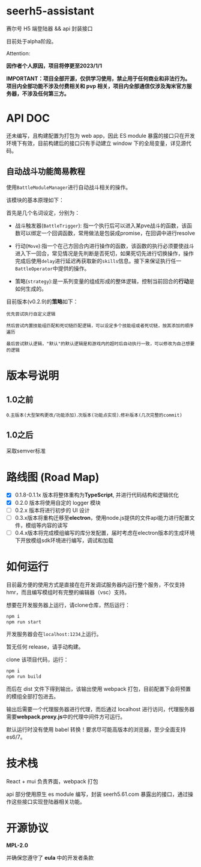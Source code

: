 # seerh5-assistant

赛尔号 H5 端登陆器 && api 封装接口

目前处于alpha阶段。

Attention:

**因作者个人原因，项目将停更至2023/1/1**

**IMPORTANT：项目全部开源，仅供学习使用，禁止用于任何商业和非法行为。项目内全部功能不涉及付费相关和 pvp 相关，项目内全部通信仅涉及淘米官方服务器，不涉及任何第三方。**

# API DOC

还未编写，且构建配置为打包为 web app，因此 ES module 暴露的接口只在开发环境下有效，目前构建后的接口只有手动建立 window 下的全局变量，详见源代码。

## 自动战斗功能简易教程

使用`BattleModuleManager`进行自动战斗相关的操作。

该模块的基本原理如下：

首先是几个名词设定，分别为：

- 战斗触发器(`BattleTrigger`): 指一个执行后可以进入某pve战斗的函数，该函数可以绑定一个回调函数，常用做法是包装成promise，在回调中进行resolve

- 行动(`Move`):指一个在己方回合内进行操作的函数，该函数的执行必须要使战斗进入下一回合，常见情况是先判断是否死切，如果死切先进行切换操作，操作完成后使用`delay`进行延迟再获取新的`skills`信息。接下来保证执行任一`BattleOperator`中提供的操作。

- 策略(`strategy`):是一系列变量的组成形成的整体逻辑，控制当前回合的**行动**是如何生成的。

目前版本(v0.2.9)的**策略**如下：
    
    优先尝试执行自定义逻辑

    然后尝试内置技能组匹配和死切链匹配逻辑，可以设定多个技能组或者死切链，按其添加的顺序遍历

    最后尝试默认逻辑，"默认"的默认逻辑是和游戏内的超时后自动执行一致，可以修改为自己想要的逻辑

# 版本号说明

## 1.0之前

`0`.`主版本(大型架构更改/功能添加)`.`次版本(功能点实现)`.`修补版本(几次完整的commit)`

## 1.0之后

采取semver标准

# 路线图 (Road Map)

- [x] 0.1.8-0.1.1x 版本将整体重构为**TypeScript**, 并进行代码结构和逻辑优化
- [x] 0.2.0 版本将使用自定的 logger 模块
- [ ] 0.2.x 版本将进行初步的 UI 设计
- [ ] 0.3.x版本将重构迁移至**electron**，使用node.js提供的文件api能力进行配置文件，模组等内容的读写
- [ ] 0.4.x版本将完成模组编写的库分发配置，届时考虑在electron版本的生成环境下开放模组sdk环境进行编写，调试和加载

# 如何运行

目前最方便的使用方式是直接在在开发调试服务器内运行整个服务，不仅支持hmr，而且编写模组时有完整的编辑器（vsc）支持。

想要在开发服务器上运行，请clone仓库，然后运行：

```bash
npm i
npm run start
```

开发服务器会在`localhost:1234`上运行。

暂无任何 release，请手动构建。

clone 该项目代码，运行：

```bash
npm i
npm run build
```

而后在 dist 文件下得到输出，该输出使用 webpack 打包，目前配置下会将预置的模组全部打包进去。

输出后需要一个代理服务器进行代理，而后通过 localhost 进行访问，代理服务器需要**webpack.proxy.js**中的代理中间件方可运行。

默认运行时没有使用 babel 转换！要求尽可能高版本的浏览器，至少全面支持 es6/7。

# 技术栈

React + mui 负责界面，webpack 打包

api 部分使用原生 es module 编写，封装 seerh5.61.com 暴露出的接口，通过操作这些接口实现登陆器相关功能。

# 开源协议

**MPL-2.0**

并确保您遵守了 **eula** 中的开发者条款
